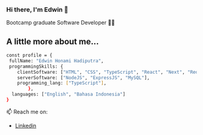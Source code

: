 ### Hi there, I'm Edwin 👋
Bootcamp graduate Software Developer 🧑‍💻

## A little more about me...

```bash
const profile = {
 fullName: "Edwin Honami Hadiputra",
 programmingSkills: {
    clientSoftware: ["HTML", "CSS", "TypeScript", "React", "Next", "Redux", "Tailwind", "Bootstrap", "Emotion", "GraphQL with Appolo"],
    serverSoftware: ["NodeJS", "ExpressJS", "MySQL"],
    programming_lang: ["TypeScript"],
        },
  languages: ["English", "Bahasa Indonesia"]
}
```
📫 Reach me on: 
- [Linkedin](https://www.linkedin.com/in/edwinhonami/)


<!--
**ewinggg/ewinggg** is a ✨ _special_ ✨ repository because its `README.md` (this file) appears on your GitHub profile.

Here are some ideas to get you started:

- 🔭 I’m currently working on ...
- 🌱 I’m currently learning ...
- 👯 I’m looking to collaborate on ...
- 🤔 I’m looking for help with ...
- 💬 Ask me about ...
- 📫 How to reach me: ...
- 😄 Pronouns: ...
- ⚡ Fun fact: ...
-->
